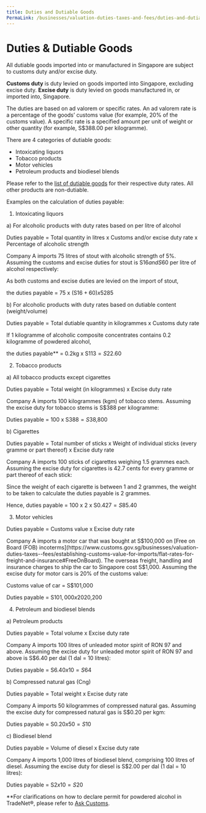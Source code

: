 ```yaml
---
title: Duties and Dutiable Goods 
PermaLink: /businesses/valuation-duties-taxes-and-fees/duties-and-dutiable-goods
---
```


# Duties & Dutiable Goods

All dutiable goods imported into or manufactured in Singapore are subject to customs duty and/or excise duty.

**Customs duty** is duty levied on goods imported into Singapore, excluding excise duty.  **Excise duty**  is duty levied on goods manufactured in, or imported into, Singapore.

The duties are based on ad valorem or specific rates. An ad valorem rate is a percentage of the goods’ customs value (for example, 20% of the customs value). A specific rate is a specified amount per unit of weight or other quantity (for example, S$388.00 per kilogramme).

There are 4 categories of dutiable goods:

-   Intoxicating liquors
-   Tobacco products
-   Motor vehicles
-   Petroleum products and biodiesel blends

Please refer to the  [list of dutiable goods](https://www.customs.gov.sg/businesses/valuation-duties-taxes--fees/duties-and-dutiable-goods/list-of-dutiable-goods) for their respective duty rates. All other products are non-dutiable.

Examples on the calculation of duties payable:

1. Intoxicating liquors

a) For alcoholic products with duty rates based on per litre of alcohol  

Duties payable = Total quantity in litres x Customs and/or excise duty rate x Percentage of alcoholic strength

Company A imports 75 litres of stout with alcoholic strength of 5%. Assuming the customs and excise duties for stout is S$16 and S$60 per litre of alcohol respectively:

As both customs and excise duties are levied on the import of stout,

the duties payable = 75 x (S$16 + 60) x 5% = S$285

  
b) For alcoholic products with duty rates based on dutiable content (weight/volume)

Duties payable = Total dutiable quantity in kilogrammes x Customs duty rate

If 1 kilogramme of alcoholic composite concentrates contains 0.2 kilogramme of powdered alcohol,

the duties payable** = 0.2kg x S$113 = S$22.60

  

2. Tobacco products  
  

a) All tobacco products except cigarettes

Duties payable = Total weight (in kilogrammes) x Excise duty rate

  
Company A imports 100 kilogrammes (kgm) of tobacco stems. Assuming the excise duty for tobacco stems is S$388 per kilogramme:

Duties payable = 100 x S$388 = S$38,800

  

b) Cigarettes

Duties payable = Total number of sticks x Weight of individual sticks (every gramme or part thereof) x Excise duty rate

Company A imports 100 sticks of cigarettes weighing 1.5 grammes each. Assuming the excise duty for cigarettes is 42.7 cents for every gramme or part thereof of each stick:

Since the weight of each cigarette is between 1 and 2 grammes, the weight to be taken to calculate the duties payable is 2 grammes.

Hence, duties payable = 100 x 2 x S$0.427 = S$85.40  
  

3. Motor vehicles  

Duties payable = Customs value x Excise duty rate

  
Company A imports a motor car that was bought at S$100,000 on [Free on Board (FOB) incoterms](https://www.customs.gov.sg/businesses/valuation-duties-taxes--fees/establishing-customs-value-for-imports/flat-rates-for-freight-and-insurance#FreeOnBoard). The overseas freight, handling and insurance charges to ship the car to Singapore cost S$1,000. Assuming the excise duty for motor cars is 20% of the customs value:

Customs value of car = S$101,000

Duties payable = S$101,000 x 20% = S$20,200  
  

4. Petroleum and biodiesel blends  

a)  Petroleum products

Duties payable = Total volume x Excise duty rate

  
Company A imports 100 litres of unleaded motor spirit of RON 97 and above. Assuming the excise duty for unleaded motor spirit of RON 97 and above is S$6.40 per dal (1 dal = 10 litres):

Duties payable = S$6.40 x 10 = S$64  
  
  
b) Compressed natural gas (Cng)

Duties payable = Total weight x Excise duty rate

Company A imports 50 kilogrammes of compressed natural gas. Assuming the excise duty for compressed natural gas is S$0.20 per kgm:

Duties payable = S$0.20 x 50 = S$10  
  
  
c) Biodiesel blend

Duties payable = Volume of diesel x Excise duty rate

  
Company A imports 1,000 litres of biodiesel blend, comprising 100 litres of diesel. Assuming the excise duty for diesel is S$2.00 per dal (1 dal = 10 litres):

Duties payable = S$2 x 10 = S$20

**For clarifications on how to declare permit for powdered alcohol in TradeNet®, please refer to [Ask Customs](https://ifaqs.flexanswer.com/cfp/pages/Customs/ifaq.aspx).
